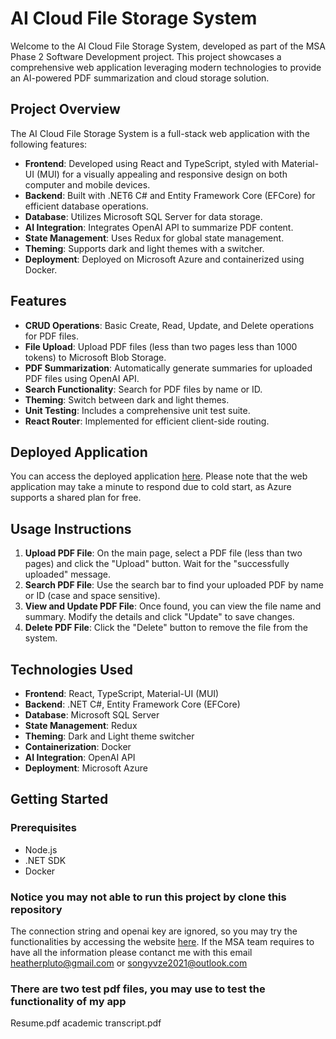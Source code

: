 # AI Cloud File Storage System

Welcome to the AI Cloud File Storage System, developed as part of the MSA Phase 2 Software Development project. This project showcases a comprehensive web application leveraging modern technologies to provide an AI-powered PDF summarization and cloud storage solution.

## Project Overview

The AI Cloud File Storage System is a full-stack web application with the following features:

- **Frontend**: Developed using React and TypeScript, styled with Material-UI (MUI) for a visually appealing and responsive design on both computer and mobile devices.
- **Backend**: Built with .NET6 C# and Entity Framework Core (EFCore) for efficient database operations.
- **Database**: Utilizes Microsoft SQL Server for data storage.
- **AI Integration**: Integrates OpenAI API to summarize PDF content.
- **State Management**: Uses Redux for global state management.
- **Theming**: Supports dark and light themes with a switcher.
- **Deployment**: Deployed on Microsoft Azure and containerized using Docker.

## Features

- **CRUD Operations**: Basic Create, Read, Update, and Delete operations for PDF files.
- **File Upload**: Upload PDF files (less than two pages less than 1000 tokens) to Microsoft Blob Storage.
- **PDF Summarization**: Automatically generate summaries for uploaded PDF files using OpenAI API.
- **Search Functionality**: Search for PDF files by name or ID.
- **Theming**: Switch between dark and light themes.
- **Unit Testing**: Includes a comprehensive unit test suite.
- **React Router**: Implemented for efficient client-side routing.

## Deployed Application

You can access the deployed application [here](https://aifilestoragesystemweb.azurewebsites.net). Please note that the web application may take a minute to respond due to cold start, as Azure supports a shared plan for free.

## Usage Instructions

1. **Upload PDF File**: On the main page, select a PDF file (less than two pages) and click the "Upload" button. Wait for the "successfully uploaded" message.
2. **Search PDF File**: Use the search bar to find your uploaded PDF by name or ID (case and space sensitive).
3. **View and Update PDF File**: Once found, you can view the file name and summary. Modify the details and click "Update" to save changes.
4. **Delete PDF File**: Click the "Delete" button to remove the file from the system.

## Technologies Used

- **Frontend**: React, TypeScript, Material-UI (MUI)
- **Backend**: .NET C#, Entity Framework Core (EFCore)
- **Database**: Microsoft SQL Server
- **State Management**: Redux
- **Theming**: Dark and Light theme switcher
- **Containerization**: Docker
- **AI Integration**: OpenAI API
- **Deployment**: Microsoft Azure

## Getting Started

### Prerequisites

- Node.js
- .NET SDK
- Docker

### Notice you may not able to run this project by clone this repository

The connection string and openai key are ignored, so you may try the functionalities by accessing the website [here](https://aifilestoragesystemweb.azurewebsites.net).
If the MSA team requires to have all the information please contanct me with this email heatherpluto@gmail.com or songyvze2021@outlook.com

### There are two test pdf files, you may use to test the functionality of my app

Resume.pdf
academic transcript.pdf
